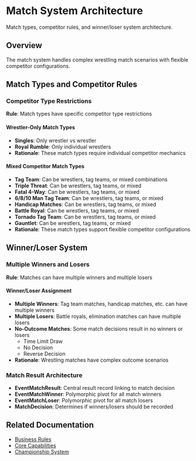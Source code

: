 # Match System Architecture

Match types, competitor rules, and winner/loser system architecture.

## Overview

The match system handles complex wrestling match scenarios with flexible competitor configurations.

## Match Types and Competitor Rules

### Competitor Type Restrictions
**Rule**: Match types have specific competitor type restrictions

#### Wrestler-Only Match Types
- **Singles**: Only wrestler vs wrestler
- **Royal Rumble**: Only individual wrestlers
- **Rationale**: These match types require individual competitor mechanics

#### Mixed Competitor Match Types
- **Tag Team**: Can be wrestlers, tag teams, or mixed combinations
- **Triple Threat**: Can be wrestlers, tag teams, or mixed
- **Fatal 4-Way**: Can be wrestlers, tag teams, or mixed
- **6/8/10 Man Tag Team**: Can be wrestlers, tag teams, or mixed
- **Handicap Matches**: Can be wrestlers, tag teams, or mixed
- **Battle Royal**: Can be wrestlers, tag teams, or mixed
- **Tornado Tag Team**: Can be wrestlers, tag teams, or mixed
- **Gauntlet**: Can be wrestlers, tag teams, or mixed
- **Rationale**: These match types support flexible competitor configurations

## Winner/Loser System

### Multiple Winners and Losers
**Rule**: Matches can have multiple winners and multiple losers

#### Winner/Loser Assignment
- **Multiple Winners**: Tag team matches, handicap matches, etc. can have multiple winners
- **Multiple Losers**: Battle royals, elimination matches can have multiple losers
- **No-Outcome Matches**: Some match decisions result in no winners or losers
  - Time Limit Draw
  - No Decision
  - Reverse Decision
- **Rationale**: Wrestling matches have complex outcome scenarios

### Match Result Architecture
- **EventMatchResult**: Central result record linking to match decision
- **EventMatchWinner**: Polymorphic pivot for all match winners
- **EventMatchLoser**: Polymorphic pivot for all match losers
- **MatchDecision**: Determines if winners/losers should be recorded

## Related Documentation
- [Business Rules](business-rules.md)
- [Core Capabilities](core-capabilities.md)
- [Championship System](championship-system.md)
